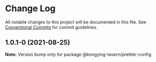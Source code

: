 # Change Log

All notable changes to this project will be documented in this file.
See [Conventional Commits](https://conventionalcommits.org) for commit guidelines.

## 1.0.1-0 (2021-08-25)

**Note:** Version bump only for package @kongying-tavern/prettier-config
